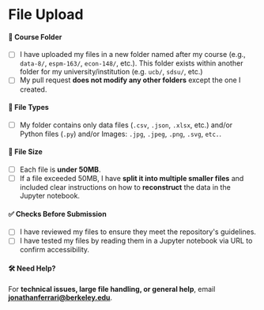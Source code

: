 # File Upload

#### 📂 **Course Folder**
- [ ] I have uploaded my files in a new folder named after my course (e.g., `data-8/`, `espm-163/`, `econ-148/`, etc.). This folder exists within another folder for my university/institution (e.g. `ucb/`, `sdsu/`, etc.)
- [ ] My pull request **does not modify any other folders** except the one I created.  

#### 📄 **File Types**  
- [ ] My folder contains only data files (`.csv`, `.json`, `.xlsx`, etc.) and/or Python files (`.py`) and/or Images: `.jpg`, `.jpeg`, `.png`, `.svg`, `etc.`.  

#### 📏 **File Size**  
- [ ] Each file is **under 50MB**.  
- [ ] If a file exceeded 50MB, I have **split it into multiple smaller files** and included clear instructions on how to **reconstruct** the data in the Jupyter notebook.  

#### ✅ **Checks Before Submission**  
- [ ] I have reviewed my files to ensure they meet the repository's guidelines.  
- [ ] I have tested my files by reading them in a Jupyter notebook via URL to confirm accessibility.  

#### 🛠 **Need Help?**  
For **technical issues, large file handling, or general help**, email **jonathanferrari@berkeley.edu**.  

